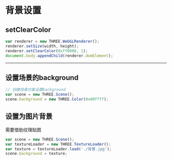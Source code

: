 # 背景设置

## setClearColor

```javascript
var renderer = new THREE.WebGLRenderer();
renderer.setSize(width, height);
renderer.setClearColor(0xff0000, 1);
document.body.appendChild(renderer.domElement);
```

---

## 设置场景的background

```javascript
// 创建场景对象设置background
var scene = new THREE.Scene();
scene.background = new THREE.Color(0x00ffff);
```

## 设置为图片背景

需要借助纹理贴图

```javascript
var scene = new THREE.Scene();
var textureLoader = new THREE.TextureLoader();
var texture = textureLoader.load('./背景.jpg');
scene.background = texture;
```

